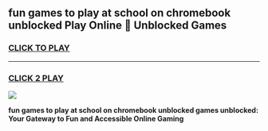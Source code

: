 
## fun games to play at school on chromebook unblocked Play Online 👋 Unblocked Games
<h3>
<a href="https://news.freeplayer.one?title=fun_games_to_play_at_school_on_chromebook_unblocked&ref=17GH">CLICK TO PLAY</a></h3>
<hr>

<h3>
<a href="https://news.freeplayer.one?title=fun_games_to_play_at_school_on_chromebook_unblocked&ref=17GH">CLICK 2 PLAY</a>
  
</h3>

<a href="https://news.freeplayer.one?title=fun_games_to_play_at_school_on_chromebook_unblocked&ref=17GH/"><img src="https://clearcache.store/games.png"></a>


**fun games to play at school on chromebook unblocked games unblocked: Your Gateway to Fun and Accessible Online Gaming**
